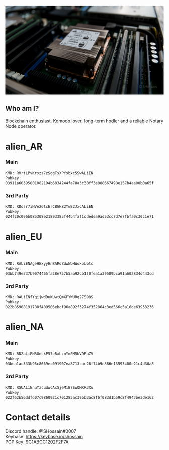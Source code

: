![](https://raw.githubusercontent.com/KomodoPlatform/NotaryNodes/master/season3/notarynodes/alien/SAM_3920.jpg)

## Who am I?
Blockchain enthusiast. Komodo lover, long-term hodler and a reliable Notary Node operator.

# alien_AR
### Main

```
KMD: RVrtLPvKrszs7zSggTsXPYsbxc5SwALiEN
Pubkey: 03911a60395801082194b6834244fa78a3c30ff3e888667498e157b4aa80b0a65f
```

### 3rd Party

```
KMD: RDosr7iNVe26tcErCBGHZ2YwE2JxcALiEN
Pubkey: 024f20c096b085308e21893383f44b4faf1cdedea9ad53cc7d7e7fbfa0c30c1e71
```

# alien_EU
### Main

```
KMD: RALiENAgeHExyyEnBARdZdwWbHWokoUbtc
Pubkey: 03bb749e337b9074465fa28e757b5aa92cb1f0fea1a39589bca91a602834d443cd
```

### 3rd Party

```
KMD: RALiENfYqijwdDuKUwtQmXFYWURq27S98S
Pubkey: 022b85908191788f409506ebcf96a892f3274f352864c3ed566c5a16de63953236
```

# alien_NA
### Main

```
KMD: RDZaLiENRUnckP57oRxLznYmFM5bV9PaZV
Pubkey: 03bea1ac333b95c8669ec091907ea8713cae26f74b9e886e13593400e21c4d30a8
```

### 3rd Party

```
KMD: RSUALiEnuYzcudwcAxSjeMiB7SwQMRR3Xu
Pubkey: 022f62b56ddfd07c9860921c701285ac39bb3ac8f6f083d1b59c8f4943be3de162
```

# Contact details
Discord handle: @SHossain#0007  
Keybase: https://keybase.io/shossain  
PGP Key: [9C1ABCC1202F2F7A](https://keybase.io/shossain/pgp_keys.asc)    
